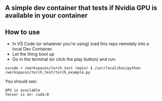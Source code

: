 ## A simple dev container that tests if Nvidia GPU is available in your container

## How to use
- In VS Code (or whatever you're using) load this repo remotely into a local Dev Container.
- Let the thing boot up
- Go in the terminal (or click the play button) and run:
```
vscode ➜ /workspaces/torch_test (main) $ /usr/local/bin/python /workspaces/torch_test/torch_example.py
```
You should see:
```
GPU is available
Tensor is on: cuda:0
```
